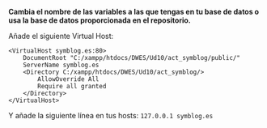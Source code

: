 **Cambia el nombre de las variables a las que tengas en tu base de datos o usa la base de datos proporcionada en el repositorio.**

Añade el siguiente Virtual Host:

```
<VirtualHost symblog.es:80>
    DocumentRoot "C:/xampp/htdocs/DWES/Ud10/act_symblog/public/"
    ServerName symblog.es
    <Directory C:/xampp/htdocs/DWES/Ud10/act_symblog/>
        AllowOverride All
        Require all granted
    </Directory>
</VirtualHost>
```

Y añade la siguiente línea en tus hosts: ``127.0.0.1 symblog.es``
